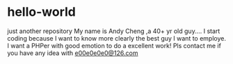 # hello-world
just another repository
My name is Andy Cheng ,a 40+ yr old guy....
I start coding because I want to know more clearly the best guy I want to employe.
I want a PHPer with good emotion to do a excellent work!
Pls contact me if you have any idea with e00e0e0e0@126.com
